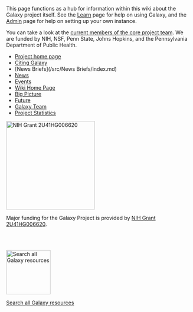 This page functions as a hub for information within this wiki about the Galaxy project itself. See the [Learn](/src/Learn/index.md) page for help on using Galaxy, and the [Admin](/src/Admin/index.md) page for help on setting up your own instance.

You can take a look at the [current members of the core project team](/src/GalaxyTeam/index.md). We are funded by NIH, NSF, Penn State, Johns Hopkins, and the Pennsylvania Department of Public Health.

* [Project home page](http://galaxyproject.org)
* [Citing Galaxy](/src/CitingGalaxy/index.md)
* [News Briefs](/src/News Briefs/index.md)
* [News](/src/News/index.md)
* [Events](/src/Events/index.md)
* [Wiki Home Page](/src/FrontPage/index.md)
* [Big Picture](/src/BigPicture/index.md)
* [Future](/src/Future/index.md)
* [Galaxy Team](/src/GalaxyTeam/index.md)
* [Project Statistics](/src/GalaxyProject/Statistics/index.md) 

<div class='right'><a href='https://projectreporter.nih.gov/project_info_description.cfm?aid=8998830&icde=0'><img src="/src/Images/Logos/NIHwithTagline.png" alt="NIH Grant 2U41HG006620" width="240" /></a>
</div>

Major funding for the Galaxy Project is provided by [NIH Grant 2U41HG006620](https://projectreporter.nih.gov/project_info_description.cfm?aid=8998830&icde=0).

<br /><br />

<div class='center'>
<a href='http://galaxyproject.org/search/'><img src="/src/Images/Logos/GalaxyWebSearch.png" alt="Search all Galaxy resources" width="120" /></a>

[Search all Galaxy resources](http://galaxyproject.org/search/)
</div>
